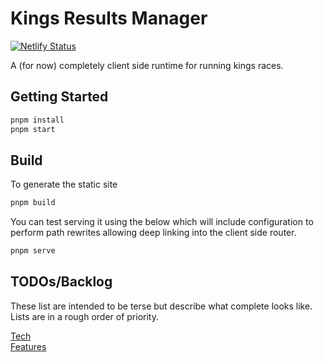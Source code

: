 # Kings Results Manager

[![Netlify Status](https://api.netlify.com/api/v1/badges/e5cffd5d-6924-4829-b7f3-3f5631b4c3b0/deploy-status)](https://app.netlify.com/sites/kings-krmui/deploys)

A (for now) completely client side runtime for running kings races.

## Getting Started

```bash
pnpm install
pnpm start
```

## Build

To generate the static site
```bash
pnpm build
```

You can test serving it using the below which will include configuration to
perform path rewrites allowing deep linking into the client side router.
```bash
pnpm serve
```

## TODOs/Backlog

These list are intended to be terse but describe what complete looks like.
Lists are in a rough order of priority.

[Tech](./docs/TODO_TECH.md)  
[Features](./docs/TODO_FEATURES.md)
